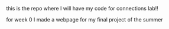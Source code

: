 this is the repo where I will have my code for connections lab!!

for week 0 I made a webpage for my final project of the summer
